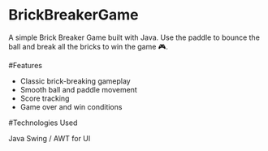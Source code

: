 # BrickBreakerGame

A simple Brick Breaker Game built with Java. 
Use the paddle to bounce the ball and break all the bricks to win the game 🎮.

#Features

* Classic brick-breaking gameplay
* Smooth ball and paddle movement
* Score tracking
* Game over and win conditions

#Technologies Used

 Java
 Swing / AWT for UI
  
